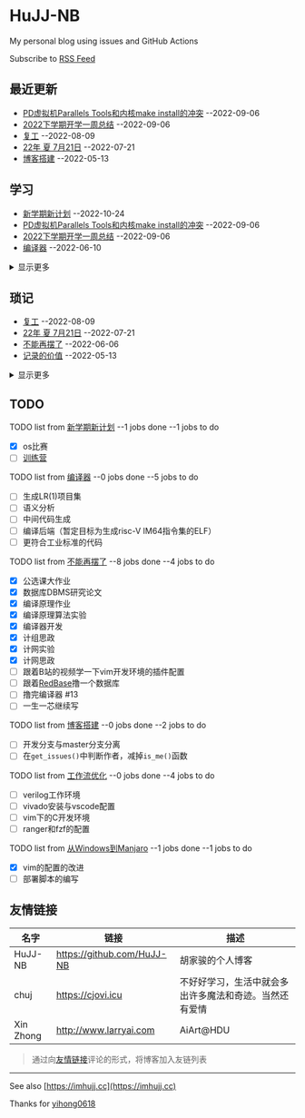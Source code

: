# HuJJ-NB

My personal blog using issues and GitHub Actions

Subscribe to [RSS Feed](https://raw.githubusercontent.com/HuJJ-NB/gitblog/master/feed.xml)

## 最近更新

- [PD虚拟机Parallels Tools和内核make install的冲突](https://github.com/HuJJ-NB/gitblog/issues/17) --2022-09-06
- [2022下学期开学一周总结](https://github.com/HuJJ-NB/gitblog/issues/16) --2022-09-06
- [复工](https://github.com/HuJJ-NB/gitblog/issues/15) --2022-08-09
- [22年 夏 7月21日](https://github.com/HuJJ-NB/gitblog/issues/14) --2022-07-21
- [博客搭建](https://github.com/HuJJ-NB/gitblog/issues/11) --2022-05-13

## 学习

- [新学期新计划](https://github.com/HuJJ-NB/gitblog/issues/18) --2022-10-24
- [PD虚拟机Parallels Tools和内核make install的冲突](https://github.com/HuJJ-NB/gitblog/issues/17) --2022-09-06
- [2022下学期开学一周总结](https://github.com/HuJJ-NB/gitblog/issues/16) --2022-09-06
- [编译器](https://github.com/HuJJ-NB/gitblog/issues/13) --2022-06-10

<details><summary>显示更多</summary>

- [工作流优化](https://github.com/HuJJ-NB/gitblog/issues/7) --2022-05-13
- [VS code C语言开发环境记录](https://github.com/HuJJ-NB/gitblog/issues/2) --2022-05-13
- [从Windows到Manjaro](https://github.com/HuJJ-NB/gitblog/issues/1) --2022-05-13

</details>

## 琐记

- [复工](https://github.com/HuJJ-NB/gitblog/issues/15) --2022-08-09
- [22年 夏 7月21日](https://github.com/HuJJ-NB/gitblog/issues/14) --2022-07-21
- [不能再摆了](https://github.com/HuJJ-NB/gitblog/issues/12) --2022-06-06
- [记录的价值](https://github.com/HuJJ-NB/gitblog/issues/5) --2022-05-13

<details><summary>显示更多</summary>

- [电子游戏与数字素养-对于游戏与历史的思考](https://github.com/HuJJ-NB/gitblog/issues/4) --2022-05-13

</details>

## TODO

TODO list from [新学期新计划](https://github.com/HuJJ-NB/gitblog/issues/18) --1 jobs done --1 jobs to do

- [x] os比赛
- [ ] [训练营](https://github.com/LearningOS/rust-based-os-comp2022/)

TODO list from [编译器](https://github.com/HuJJ-NB/gitblog/issues/13) --0 jobs done --5 jobs to do

- [ ] 生成LR(1)项目集
- [ ] 语义分析
- [ ] 中间代码生成
- [ ] 编译后端（暂定目标为生成risc-V IM64指令集的ELF）
- [ ] 更符合工业标准的代码

TODO list from [不能再摆了](https://github.com/HuJJ-NB/gitblog/issues/12) --8 jobs done --4 jobs to do

- [x] 公选课大作业
- [x] 数据库DBMS研究论文
- [x] 编译原理作业
- [x] 编译原理算法实验
- [x] 编译器开发
- [x] 计组思政
- [x] 计网实验
- [x] 计网思政
- [ ] 跟着B站的视频学一下vim开发环境的插件配置
- [ ] 跟着[RedBase](https://web.stanford.edu/class/cs346/2015/redbase.html)撸一个数据库
- [ ] 撸完编译器 #13
- [ ] 一生一芯继续写

TODO list from [博客搭建](https://github.com/HuJJ-NB/gitblog/issues/11) --0 jobs done --2 jobs to do

- [ ] 开发分支与master分支分离
- [ ] 在`get_issues()`中判断作者，减掉`is_me()`函数

TODO list from [工作流优化](https://github.com/HuJJ-NB/gitblog/issues/7) --0 jobs done --4 jobs to do

- [ ] verilog工作环境
- [ ] vivado安装与vscode配置
- [ ] vim下的C开发环境
- [ ] ranger和fzf的配置

TODO list from [从Windows到Manjaro](https://github.com/HuJJ-NB/gitblog/issues/1) --1 jobs done --1 jobs to do

- [x] vim的配置的改进
- [ ] 部署脚本的编写

## 友情链接

| 名字 | 链接 | 描述 |
| --- | --- | --- |
| HuJJ-NB | <https://github.com/HuJJ-NB> | 胡家骏的个人博客 |
| chuj | <https://cjovi.icu> | 不好好学习，生活中就会多出许多魔法和奇迹。当然还有爱情 |
| Xin Zhong | <http://www.larryai.com> | AiArt@HDU |

> 通过向[友情链接](https://github.com/HuJJ-NB/HuJJ-NB/issues/6)评论的形式，将博客加入友链列表

---

See also [https://imhujj.cc](https://imhujj.cc)

Thanks for [yihong0618](https://github/com/yihong0618/gitblog)
